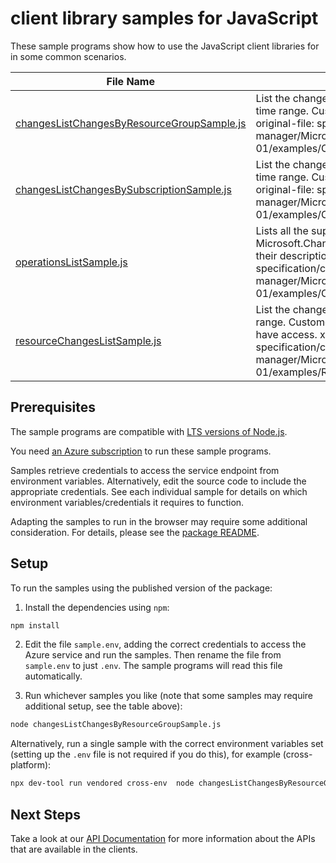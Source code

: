 # client library samples for JavaScript

These sample programs show how to use the JavaScript client libraries for in some common scenarios.

| **File Name**                                                                         | **Description**                                                                                                                                                                                                                                                              |
| ------------------------------------------------------------------------------------- | ---------------------------------------------------------------------------------------------------------------------------------------------------------------------------------------------------------------------------------------------------------------------------- |
| [changesListChangesByResourceGroupSample.js][changeslistchangesbyresourcegroupsample] | List the changes of a resource group within the specified time range. Customer data will always be masked. x-ms-original-file: specification/changeanalysis/resource-manager/Microsoft.ChangeAnalysis/stable/2021-04-01/examples/ChangesListChangesByResourceGroup.json      |
| [changesListChangesBySubscriptionSample.js][changeslistchangesbysubscriptionsample]   | List the changes of a subscription within the specified time range. Customer data will always be masked. x-ms-original-file: specification/changeanalysis/resource-manager/Microsoft.ChangeAnalysis/stable/2021-04-01/examples/ChangesListChangesBySubscription.json         |
| [operationsListSample.js][operationslistsample]                                       | Lists all the supported operations by the Microsoft.ChangeAnalysis resource provider along with their descriptions. x-ms-original-file: specification/changeanalysis/resource-manager/Microsoft.ChangeAnalysis/stable/2021-04-01/examples/OperationsList.json                |
| [resourceChangesListSample.js][resourcechangeslistsample]                             | List the changes of a resource within the specified time range. Customer data will be masked if the user doesn't have access. x-ms-original-file: specification/changeanalysis/resource-manager/Microsoft.ChangeAnalysis/stable/2021-04-01/examples/ResourceChangesList.json |

## Prerequisites

The sample programs are compatible with [LTS versions of Node.js](https://github.com/nodejs/release#release-schedule).

You need [an Azure subscription][freesub] to run these sample programs.

Samples retrieve credentials to access the service endpoint from environment variables. Alternatively, edit the source code to include the appropriate credentials. See each individual sample for details on which environment variables/credentials it requires to function.

Adapting the samples to run in the browser may require some additional consideration. For details, please see the [package README][package].

## Setup

To run the samples using the published version of the package:

1. Install the dependencies using `npm`:

```bash
npm install
```

2. Edit the file `sample.env`, adding the correct credentials to access the Azure service and run the samples. Then rename the file from `sample.env` to just `.env`. The sample programs will read this file automatically.

3. Run whichever samples you like (note that some samples may require additional setup, see the table above):

```bash
node changesListChangesByResourceGroupSample.js
```

Alternatively, run a single sample with the correct environment variables set (setting up the `.env` file is not required if you do this), for example (cross-platform):

```bash
npx dev-tool run vendored cross-env  node changesListChangesByResourceGroupSample.js
```

## Next Steps

Take a look at our [API Documentation][apiref] for more information about the APIs that are available in the clients.

[changeslistchangesbyresourcegroupsample]: https://github.com/Azure/azure-sdk-for-js/blob/main/sdk/changeanalysis/arm-changeanalysis/samples/v2/javascript/changesListChangesByResourceGroupSample.js
[changeslistchangesbysubscriptionsample]: https://github.com/Azure/azure-sdk-for-js/blob/main/sdk/changeanalysis/arm-changeanalysis/samples/v2/javascript/changesListChangesBySubscriptionSample.js
[operationslistsample]: https://github.com/Azure/azure-sdk-for-js/blob/main/sdk/changeanalysis/arm-changeanalysis/samples/v2/javascript/operationsListSample.js
[resourcechangeslistsample]: https://github.com/Azure/azure-sdk-for-js/blob/main/sdk/changeanalysis/arm-changeanalysis/samples/v2/javascript/resourceChangesListSample.js
[apiref]: https://learn.microsoft.com/javascript/api/@azure/arm-changeanalysis?view=azure-node-preview
[freesub]: https://azure.microsoft.com/free/
[package]: https://github.com/Azure/azure-sdk-for-js/tree/main/sdk/changeanalysis/arm-changeanalysis/README.md
